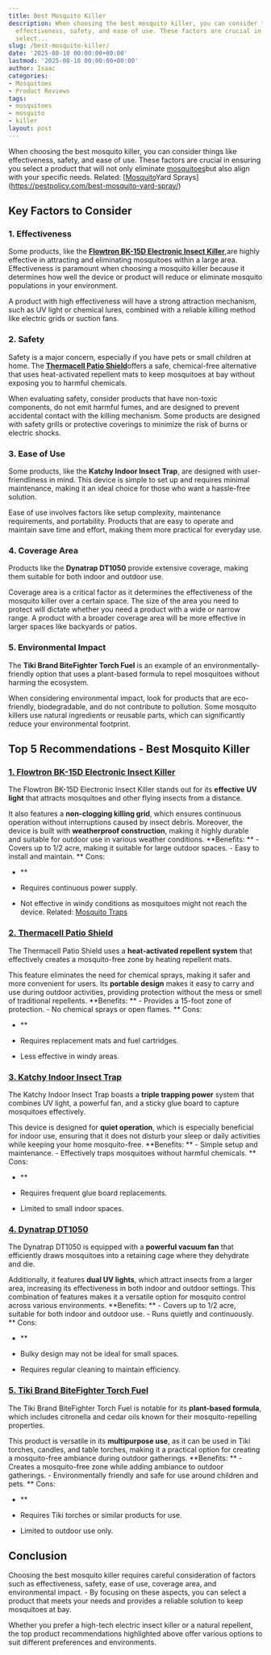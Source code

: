 ```yaml
---
title: Best Mosquito Killer
description: When choosing the best mosquito killer, you can consider things like
  effectiveness, safety, and ease of use. These factors are crucial in ensuring you
  select...
slug: /best-mosquito-killer/
date: '2025-08-10 00:00:00+00:00'
lastmod: '2025-08-10 00:00:00+00:00'
author: Isaac
categories:
- Mosquitoes
- Product Reviews
tags:
- mosquitoes
- mosquito
- killer
layout: post
---
```

When choosing the best mosquito killer, you can consider things like effectiveness, safety, and ease of use. These factors are crucial in ensuring you select a product that will not only eliminate [mosquitoes](https://pestpolicy.com/best-mosquito-repellent-for-yard/)but also align with your specific needs. Related: [[Mosquito](https://pestpolicy.com/best-mosquito-trap/)Yard Sprays](https://pestpolicy.com/best-mosquito-yard-spray/)

##  Key Factors to Consider

###  **1. Effectiveness**

Some products, like the [**Flowtron BK-15D Electronic Insect Killer**](https://www.amazon.com/dp/B00004R9VZ/?tag=p-policy-20),are highly effective in attracting and eliminating mosquitoes within a large area. Effectiveness is paramount when choosing a mosquito killer because it determines how well the device or product will reduce or eliminate mosquito populations in your environment.

A product with high effectiveness will have a strong attraction mechanism, such as UV light or chemical lures, combined with a reliable killing method like electric grids or suction fans.

###  **2. Safety**

Safety is a major concern, especially if you have pets or small children at home. The [**Thermacell Patio Shield**](https://www.amazon.com/dp/B075SBMTQL/?tag=p-policy-20)offers a safe, chemical-free alternative that uses heat-activated repellent mats to keep mosquitoes at bay without exposing you to harmful chemicals.

When evaluating safety, consider products that have non-toxic components, do not emit harmful fumes, and are designed to prevent accidental contact with the killing mechanism. Some products are designed with safety grills or protective coverings to minimize the risk of burns or electric shocks.

###  **3. Ease of Use**

Some products, like the **Katchy Indoor Insect Trap**, are designed with user-friendliness in mind. This device is simple to set up and requires minimal maintenance, making it an ideal choice for those who want a hassle-free solution.

Ease of use involves factors like setup complexity, maintenance requirements, and portability. Products that are easy to operate and maintain save time and effort, making them more practical for everyday use.

###  **4. Coverage Area**

Products like the **Dynatrap DT1050** provide extensive coverage, making them suitable for both indoor and outdoor use.

Coverage area is a critical factor as it determines the effectiveness of the mosquito killer over a certain space. The size of the area you need to protect will dictate whether you need a product with a wide or narrow range. A product with a broader coverage area will be more effective in larger spaces like backyards or patios.

###  **5. Environmental Impact**

The **Tiki Brand BiteFighter Torch Fuel** is an example of an environmentally-friendly option that uses a plant-based formula to repel mosquitoes without harming the ecosystem.

When considering environmental impact, look for products that are eco-friendly, biodegradable, and do not contribute to pollution. Some mosquito killers use natural ingredients or reusable parts, which can significantly reduce your environmental footprint.

##  Top 5 Recommendations - Best Mosquito Killer

###  [**1. Flowtron BK-15D Electronic Insect Killer**](https://www.amazon.com/dp/B00004R9VZ/?tag=p-policy-20)

The Flowtron BK-15D Electronic Insect Killer stands out for its **effective UV light** that attracts mosquitoes and other flying insects from a distance.

It also features a **non-clogging killing grid**, which ensures continuous operation without interruptions caused by insect debris. Moreover, the device is built with **weatherproof construction**, making it highly durable and suitable for outdoor use in various weather conditions. **Benefits: ** - Covers up to 1/2 acre, making it suitable for large outdoor spaces. - Easy to install and maintain. **
Cons:

- **

- Requires continuous power supply.

- Not effective in windy conditions as mosquitoes might not reach the device. Related: [Mosquito Traps](https://pestpolicy.com/best-mosquito-trap/)

###  [**2. Thermacell Patio Shield**](https://www.amazon.com/dp/B075SBMTQL/?tag=p-policy-20)

The Thermacell Patio Shield uses a **heat-activated repellent system** that effectively creates a mosquito-free zone by heating repellent mats.

This feature eliminates the need for chemical sprays, making it safer and more convenient for users. Its **portable design** makes it easy to carry and use during outdoor activities, providing protection without the mess or smell of traditional repellents. **Benefits: ** - Provides a 15-foot zone of protection. - No chemical sprays or open flames. **
Cons:

- **

- Requires replacement mats and fuel cartridges.

- Less effective in windy areas.

###  [**3. Katchy Indoor Insect Trap**](https://www.amazon.com/dp/B07B6RZP4H/?tag=p-policy-20)

The Katchy Indoor Insect Trap boasts a **triple trapping power** system that combines UV light, a powerful fan, and a sticky glue board to capture mosquitoes effectively.

This device is designed for **quiet operation**, which is especially beneficial for indoor use, ensuring that it does not disturb your sleep or daily activities while keeping your home mosquito-free. **Benefits: ** - Simple setup and maintenance. - Effectively traps mosquitoes without harmful chemicals. **
Cons:

- **

- Requires frequent glue board replacements.

- Limited to small indoor spaces.

###  [**4. Dynatrap DT1050**](https://www.amazon.com/dp/B07BFDRV23/?tag=p-policy-20)

The Dynatrap DT1050 is equipped with a **powerful vacuum fan** that efficiently draws mosquitoes into a retaining cage where they dehydrate and die.

Additionally, it features **dual UV lights**, which attract insects from a larger area, increasing its effectiveness in both indoor and outdoor settings. This combination of features makes it a versatile option for mosquito control across various environments. **Benefits: ** - Covers up to 1/2 acre, suitable for both indoor and outdoor use. - Runs quietly and continuously. **
Cons:

- **

- Bulky design may not be ideal for small spaces.

- Requires regular cleaning to maintain efficiency.

###  [**5. Tiki Brand BiteFighter Torch Fuel**](https://www.amazon.com/dp/B01EYG404M/?tag=p-policy-20)

The Tiki Brand BiteFighter Torch Fuel is notable for its **plant-based formula**, which includes citronella and cedar oils known for their mosquito-repelling properties.

This product is versatile in its **multipurpose use**, as it can be used in Tiki torches, candles, and table torches, making it a practical option for creating a mosquito-free ambiance during outdoor gatherings. **Benefits: ** - Creates a mosquito-free zone while adding ambiance to outdoor gatherings. - Environmentally friendly and safe for use around children and pets. **
Cons:

- **

- Requires Tiki torches or similar products for use.

- Limited to outdoor use only.

##  Conclusion

Choosing the best mosquito killer requires careful consideration of factors such as effectiveness, safety, ease of use, coverage area, and environmental impact. - By focusing on these aspects, you can select a product that meets your needs and provides a reliable solution to keep mosquitoes at bay.

Whether you prefer a high-tech electric insect killer or a natural repellent, the top product recommendations highlighted above offer various options to suit different preferences and environments.
